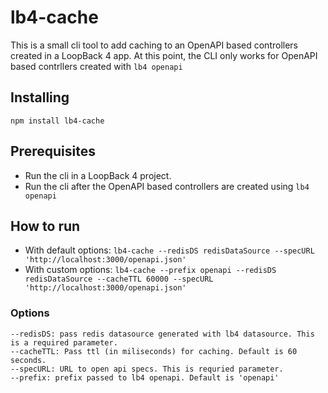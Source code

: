 # lb4-cache

This is a small cli tool to add caching to an OpenAPI based controllers created in a LoopBack 4 app.
At this point, the CLI only works for OpenAPI based contrllers created with `lb4 openapi`

## Installing

`npm install lb4-cache`

## Prerequisites

- Run the cli in a LoopBack 4 project.
- Run the cli after the OpenAPI based controllers are created using `lb4 openapi`

## How to run

- With default options: `lb4-cache --redisDS redisDataSource --specURL 'http://localhost:3000/openapi.json'`
- With custom options: `lb4-cache --prefix openapi --redisDS redisDataSource --cacheTTL 60000 --specURL 'http://localhost:3000/openapi.json'`

### Options

```
--redisDS: pass redis datasource generated with lb4 datasource. This is a required parameter.
--cacheTTL: Pass ttl (in miliseconds) for caching. Default is 60 seconds. 
--specURL: URL to open api specs. This is requried parameter.
--prefix: prefix passed to lb4 openapi. Default is 'openapi'
```
